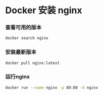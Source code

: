 # Docker 安装 nginx

### 查看可用的版本


```bash
docker search nginx
```

### 安装最新版本
```bash
docker pull nginx:latest
```

### 运行nginx

```bash
docker run --name nginx -p 80:80 -d nginx
```
